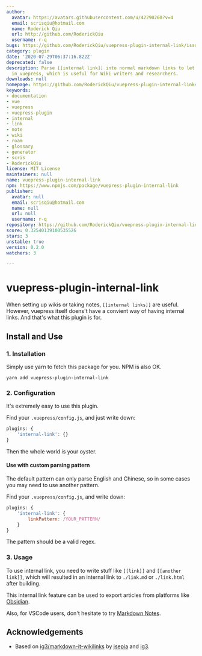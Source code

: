 ```yaml
---
author:
  avatar: https://avatars.githubusercontent.com/u/42290260?v=4
  email: scrisqiu@hotmail.com
  name: Roderick Qiu
  url: http://github.com/RoderickQiu
  username: r-q
bugs: https://github.com/RoderickQiu/vuepress-plugin-internal-link/issues
category: plugin
date: '2020-07-29T06:37:16.822Z'
deprecated: false
description: Parse [[internal link]] into normal markdown links to let them be supported
  in vuepress, which is useful for Wiki writers and researchers.
downloads: null
homepage: https://github.com/RoderickQiu/vuepress-plugin-internal-link#readme
keywords:
- documentation
- vue
- vuepress
- vuepress-plugin
- internal
- link
- note
- wiki
- roam
- glossary
- generator
- scris
- RoderickQiu
license: MIT License
maintainers: null
name: vuepress-plugin-internal-link
npm: https://www.npmjs.com/package/vuepress-plugin-internal-link
publisher:
  avatar: null
  email: scrisqiu@hotmail.com
  name: null
  url: null
  username: r-q
repository: https://github.com/RoderickQiu/vuepress-plugin-internal-link
score: 0.32540139100535526
stars: 3
unstable: true
version: 0.2.0
watchers: 3

---
```


# vuepress-plugin-internal-link

When setting up wikis or taking notes, `[[internal links]]` are useful. However, vuepress itself doens't have a convient way of having internal links. And that's what this plugin is for.

## Install and Use

### 1. Installation

Simply use yarn to fetch this package for you. NPM is also OK.

```shell
yarn add vuepress-plugin-internal-link
```

### 2. Configuration

It's extremely easy to use this plugin.

Find your `.vuepress/config.js`, and just write down:

```js
plugins: {
    'internal-link': {}
}
```

Then the whole world is your oyster.

#### Use with custom parsing pattern

The default pattern can only parse English and Chinese, so in some cases you may need to use another pattern.

Find your `.vuepress/config.js`, and write down:

```js
plugins: {
    'internal-link': {
        linkPattern: /YOUR_PATTERN/
    }
}
```

The pattern should be a valid regex.

### 3. Usage

To use internal link, you need to write stuff like `[[link]]` and `[[another link]]`, which will resulted in an internal link to `./link.md` or `./link.html` after building.

This internal link feature can be used to export articles from platforms like [Obsidian](https://obsidian.md).

Also, for VSCode users, don't hesitate to try [Markdown Notes](https://marketplace.visualstudio.com/items?itemName=kortina.vscode-markdown-notes).

## Acknowledgements

- Based on [ig3/markdown-it-wikilinks](https://github.com/ig3/markdown-it-wikilinks) by [jsepia](https://github.com/jsepia) and [ig3](https://github.com/ig3).
